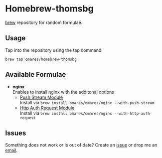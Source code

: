 # Homebrew-thomsbg  
[brew](https://github.com/mxcl/homebrew/) repository for random formulae.

## Usage  
Tap into the repository using the tap command:

    brew tap omares/homebrew-thomsbg

## Available Formulae  
* **nginx**  
  Enables to install nginx with the additonal options 
  * [Push Stream Module](https://github.com/wandenberg/nginx-push-stream-module)  
    Install via ````brew install omares/omares/nginx --with-push-stream````  
  * [Http Auth Request Module](http://mdounin.ru/hg/ngx_http_auth_request_module)  
    Install via ````brew install omares/omares/nginx --with-http-auth-request````  

## Issues  
Something does not work or is out of date? Create an [issue](https://github.com/omares/homebrew-thomsbg/issues) or drop me an [email](https://github.com/thomsbg).

